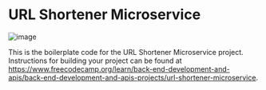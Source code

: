 # URL Shortener Microservice
![image](https://github.com/user-attachments/assets/c1168507-5134-432f-864d-fe57f075ab47)

This is the boilerplate code for the URL Shortener Microservice project. Instructions for building your project can be found at https://www.freecodecamp.org/learn/back-end-development-and-apis/back-end-development-and-apis-projects/url-shortener-microservice.
